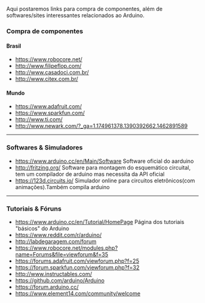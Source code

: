 Aqui postaremos links para compra de componentes, além de softwares/sites interessantes relacionados ao Arduino.

### Compra de componentes

####  Brasil
- <https://www.robocore.net/>
- <http://www.filipeflop.com/>
- <http://www.casadoci.com.br/>
- <http://www.citex.com.br/>


####  Mundo
- <https://www.adafruit.com/>
- <https://www.sparkfun.com/>
- <http://www.ti.com/>
- <http://www.newark.com/?_ga=1.174961378.1390392662.1462891589>


---

### Softwares & Simuladores
- <https://www.arduino.cc/en/Main/Software> Software oficial do aarduino
- <http://fritzing.org/> Software para montagem do esquemático circuital, tem um compilador de arduino mas necessita da API oficial
- <https://123d.circuits.io/> Simulador online para circuitos eletrônicos(com animações).Também compila arduino


---

### Tutoriais & Fóruns

- <https://www.arduino.cc/en/Tutorial/HomePage> Página dos tutoriais "básicos" do Arduino
- <https://www.reddit.com/r/arduino/>
- <http://labdegaragem.com/forum>
- <https://www.robocore.net/modules.php?name=Forums&file=viewforum&f=35>
- <https://forums.adafruit.com/viewforum.php?f=25>
- <https://forum.sparkfun.com/viewforum.php?f=32>
- <http://www.instructables.com/>
- <https://github.com/arduino/Arduino>
- <https://forum.arduino.cc/>
- <https://www.element14.com/community/welcome>

